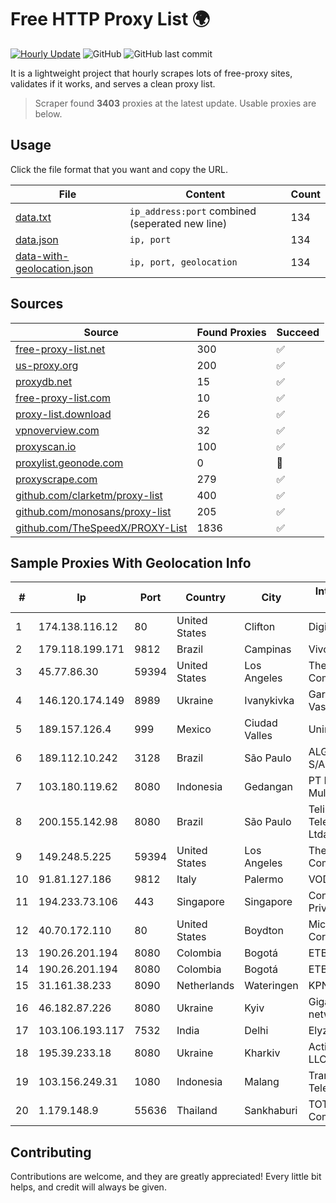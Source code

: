 
# Free HTTP Proxy List 🌍

[![Hourly Update](https://github.com/mertguvencli/http-proxy-list/actions/workflows/main.yml/badge.svg?branch=main)](https://github.com/mertguvencli/http-proxy-list/actions/workflows/main.yml)
![GitHub](https://img.shields.io/github/license/mertguvencli/http-proxy-list)
![GitHub last commit](https://img.shields.io/github/last-commit/mertguvencli/http-proxy-list)

It is a lightweight project that hourly scrapes lots of free-proxy sites, validates if it works, and serves a clean proxy list.


> Scraper found **3403** proxies at the latest update. Usable proxies are below.

## Usage

Click the file format that you want and copy the URL.


|File|Content|Count|
|----|-------|-----|
|[data.txt](https://raw.githubusercontent.com/mertguvencli/http-proxy-list/main/proxy-list/data.txt)|`ip_address:port` combined (seperated new line)|134|
|[data.json](https://raw.githubusercontent.com/mertguvencli/http-proxy-list/main/proxy-list/data.json)|`ip, port`|134|
|[data-with-geolocation.json](https://raw.githubusercontent.com/mertguvencli/http-proxy-list/main/proxy-list/data-with-geolocation.json)|`ip, port, geolocation`|134|

## Sources

|Source|Found Proxies|Succeed|
|------|-------------|-------|
|[free-proxy-list.net](https://free-proxy-list.net)|300|✅|
|[us-proxy.org](https://www.us-proxy.org)|200|✅|
|[proxydb.net](http://proxydb.net)|15|✅|
|[free-proxy-list.com](https://free-proxy-list.com/?page=&port=&type%5B%5D=http&type%5B%5D=https&up_time=0&search=Search)|10|✅|
|[proxy-list.download](https://www.proxy-list.download/HTTP)|26|✅|
|[vpnoverview.com](https://vpnoverview.com/privacy/anonymous-browsing/free-proxy-servers)|32|✅|
|[proxyscan.io](https://www.proxyscan.io)|100|✅|
|[proxylist.geonode.com](https://proxylist.geonode.com/api/proxy-list?limit=300&page=1&sort_by=lastChecked&sort_type=desc&protocols=http,https)|0|🚫|
|[proxyscrape.com](https://api.proxyscrape.com/v2/?request=displayproxies&protocol=http&timeout=10000&country=all&ssl=all&anonymity=all)|279|✅|
|[github.com/clarketm/proxy-list](https://raw.githubusercontent.com/clarketm/proxy-list/master/proxy-list-raw.txt)|400|✅|
|[github.com/monosans/proxy-list](https://raw.githubusercontent.com/monosans/proxy-list/main/proxies/http.txt)|205|✅|
|[github.com/TheSpeedX/PROXY-List](https://raw.githubusercontent.com/TheSpeedX/PROXY-List/master/http.txt)|1836|✅|


## Sample Proxies With Geolocation Info

|#|Ip|Port|Country|City|Internet Service Provider|
|-|--|----|-------|----|-------------------------|
|1|174.138.116.12|80|United States|Clifton|DigitalOcean, LLC|
|2|179.118.199.171|9812|Brazil|Campinas|Vivo|
|3|45.77.86.30|59394|United States|Los Angeles|The Constant Company|
|4|146.120.174.149|8989|Ukraine|Ivanykivka|Gargat Igor Vasilevich|
|5|189.157.126.4|999|Mexico|Ciudad Valles|Uninet S.A. de C.V|
|6|189.112.10.242|3128|Brazil|São Paulo|ALGAR TELECOM S/A|
|7|103.180.119.62|8080|Indonesia|Gedangan|PT Persada Data Multimedia|
|8|200.155.142.98|8080|Brazil|São Paulo|Telium TelecomunicaÔÔes Ltda|
|9|149.248.5.225|59394|United States|Los Angeles|The Constant Company|
|10|91.81.127.186|9812|Italy|Palermo|VODAFONE|
|11|194.233.73.106|443|Singapore|Singapore|Contabo Asia Private Limited|
|12|40.70.172.110|80|United States|Boydton|Microsoft Corporation|
|13|190.26.201.194|8080|Colombia|Bogotá|ETB - Colombia|
|14|190.26.201.194|8080|Colombia|Bogotá|ETB - Colombia|
|15|31.161.38.233|8090|Netherlands|Wateringen|KPN B.V|
|16|46.182.87.226|8080|Ukraine|Kyiv|Gigatrans' peering network|
|17|103.106.193.117|7532|India|Delhi|Elyzium Consulting|
|18|195.39.233.18|8080|Ukraine|Kharkiv|Active Operations LLC|
|19|103.156.249.31|1080|Indonesia|Malang|Trans Media Telekomunikasi|
|20|1.179.148.9|55636|Thailand|Sankhaburi|TOT Public Company Limited|



## Contributing

Contributions are welcome, and they are greatly appreciated! Every
little bit helps, and credit will always be given.

